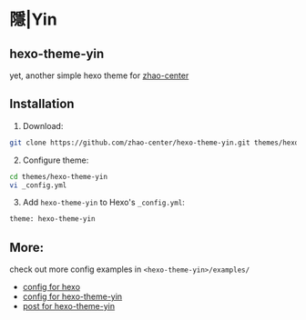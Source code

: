 # 隱|Yin

## hexo-theme-yin

yet, another simple hexo theme for [zhao-center](https://zhao.center)

## Installation

1. Download:

```bash
git clone https://github.com/zhao-center/hexo-theme-yin.git themes/hexo-theme-yin
```

2. Configure theme:

```bash
cd themes/hexo-theme-yin
vi _config.yml
```

3. Add `hexo-theme-yin` to Hexo's `_config.yml`:

```bash
theme: hexo-theme-yin
```

## More:

check out more config examples in ``<hexo-theme-yin>/examples/``

* [config for hexo](examples/_config.hexo.example.yml)
* [config for hexo-theme-yin](examples/_config.theme.example.yml)
* [post for hexo-theme-yin](examples/post.example.md)

